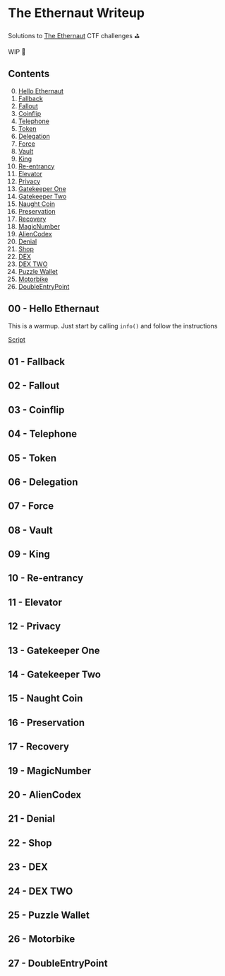 # The Ethernaut Writeup

Solutions to [The Ethernaut](https://ethernaut.openzeppelin.com/) CTF challenges ⛳️

WIP 🚧

## Contents

0.  [Hello Ethernaut](#hello-ethernaut)
1.  [Fallback](#fallback)
2.  [Fallout](#fallout)
3.  [Coinflip](#coinflip)
4.  [Telephone](#telephone)
5.  [Token](#token)
6.  [Delegation](#delegation)
7.  [Force](#force)
8.  [Vault](#vault)
9.  [King](#king)
10. [Re-entrancy](#re-entrancy)
11. [Elevator](#elevator)
12. [Privacy](#privacy)
13. [Gatekeeper One](#gatekeeper-one)
14. [Gatekeeper Two](#gatekeepertwo)
15. [Naught Coin](#naught-coin)
16. [Preservation](#preservation)
17. [Recovery](#recovery)
18. [MagicNumber](#magic-number)
19. [AlienCodex](#alien-codex)
20. [Denial](#denial)
21. [Shop](#shop)
22. [DEX](#dex)
23. [DEX TWO](#dex-two)
24. [Puzzle Wallet](#puzzle-wallet)
25. [Motorbike](#Motorbike)
26. [DoubleEntryPoint](#double-entry-point)

## 00 - Hello Ethernaut

This is a warmup. Just start by calling `info()` and follow the instructions

[Script](./scripts/warmup/00-HelloEthernaut.ts)

## 01 - Fallback

## 02 - Fallout

## 03 - Coinflip

## 04 - Telephone

## 05 - Token

## 06 - Delegation

## 07 - Force

## 08 - Vault

## 09 - King

## 10 - Re-entrancy

## 11 - Elevator

## 12 - Privacy

## 13 - Gatekeeper One

## 14 - Gatekeeper Two

## 15 - Naught Coin

## 16 - Preservation

## 17 - Recovery

## 19 - MagicNumber

## 20 - AlienCodex

## 21 - Denial

## 22 - Shop

## 23 - DEX

## 24 - DEX TWO

## 25 - Puzzle Wallet

## 26 - Motorbike

## 27 - DoubleEntryPoint
